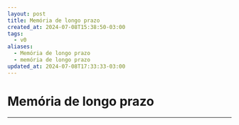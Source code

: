 ```yaml
---
layout: post
title: Memória de longo prazo
created_at: 2024-07-08T15:38:50-03:00
tags:
  - v0
aliases:
  - Memória de longo prazo
  - memória de longo prazo
updated_at: 2024-07-08T17:33:33-03:00
---
```

# Memória de longo prazo
---

